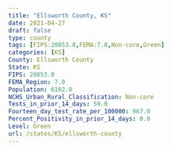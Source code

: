 ```yaml
---
title: "Ellsworth County, KS"
date: 2021-04-27
draft: false
type: county
tags: [FIPS:20053.0,FEMA:7.0,Non-core,Green]
categories: [KS]
County: Ellsworth County
State: KS
FIPS: 20053.0
FEMA_Region: 7.0
Population: 6102.0
NCHS_Urban_Rural_Classification: Non-core
Tests_in_prior_14_days: 59.0
Fourteen_day_test_rate_per_100000: 967.0
Percent_Positivity_in_prior_14_days: 0.0
Level: Green
url: /states/KS/ellsworth-county
---
```



